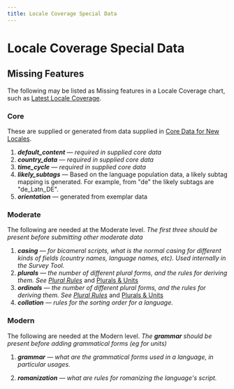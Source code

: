 ```yaml
---
title: Locale Coverage Special Data
---
```


# Locale Coverage Special Data

## Missing Features

The following may be listed as Missing features in a Locale Coverage chart, such as [Latest Locale Coverage](https://www.unicode.org/cldr/charts/latest/supplemental/locale_coverage.html).

### Core

These are supplied or generated from data supplied in [Core Data for New Locales](/index/cldr-spec/core-data-for-new-locales).

1.  ***default\_content** — required in supplied core data*
2.  ***country\_data** — required in supplied core data*
3.  ***time\_cycle** — required in supplied core data*
4.  ***likely\_subtags*** — Based on the language population data, a likely subtag mapping is generated. For example, from "de" the likely subtags are "de\_Latn\_DE".
5.  ***orientation*** — generated from exemplar data

### Moderate

The following are needed at the Moderate level. *The first three should be present before submitting other moderate data*

1.  ***casing** — for bicameral scripts, what is the normal casing for different kinds of fields (country names, language names, etc). Used internally in the Survey Tool.*
2.  ***plurals** — the number of different plural forms, and the rules for deriving them. See [Plural Rules](/index/cldr-spec/plural-rules)* and [Plurals & Units](/translation/getting-started/plurals)
3.  ***ordinals** — the number of different plural forms, and the rules for deriving them. See [Plural Rules](/index/cldr-spec/plural-rules)* and [Plurals & Units](/translation/getting-started/plurals)
4.  ***collation** — rules for the sorting order for a language.*

### Modern

The following are needed at the Modern level. *The **grammar** should be present before adding grammatical forms (eg for units)*

1. ***grammar** — what are the grammatical forms used in a language, in particular usages.*

2. ***romanization** — what are rules for romanizing the language's script.*

